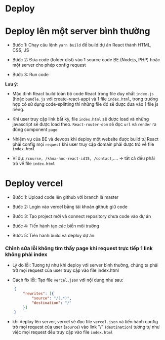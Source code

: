 # Deploy

# Deploy lên một server bình thường

- Bước 1: Chạy câu lệnh `yarn build` để build dự án React thành HTML, CSS, JS

- Bước 2: Đưa code (folder dist) vào 1 source code BE (Nodejs, PHP) hoặc một server cho phép config request

- Bước 3: Run code

**Lưu ý**: 

- Mặc định React build toàn bộ code React trong file duy nhất `index.js` (hoặc `bundle.js` với create-react-app) và 1 file `index.html`, trong trường hợp có sử dụng code-splitting thì những file đó sẽ được đưa vào 1 file js riêng.

- Khi user truy cập link bất kỳ, file `index.html` sẽ được load và những javascript sẽ được load theo. `React-router-dom` sẽ đọc `url` và `render` ra đúng component `page`

- Nhiệm vụ của BE và devops khi deploy một website được build từ React phải config mọi `request` khi user truy cập domain phải được trỏ về file `index.html`

- Ví dụ: `/course, /khoa-hoc-react-id15, /contact`,.... -> tất cả đều phải trỏ về file `index.html`


# Deploy vercel

- Bước 1: Upload code lên github với branch là master

- Bước 2: Login vào vercel bằng tài khoản github giữ code

- Bước 3: Tạo project mới và connect repository chưa code vào dự án

- Bước 4: Tiến hành tạo các biến môi trường

- Bước 5: Tiền hành build và deploy dự án

### Chỉnh sửa lỗi không tìm thấy page khi request trực tiếp 1 link không phải index

- Lý do lỗi: Tương tự như khi deploy với server bình thường, chúng ta phải trở mọi request của user truy cập vào file index.html

- Cách fix lỗi: Tạo file `vercel.json` với nội dung như sau:
```json
    {
        "rewrites": [{
            "source": "/(.*)",
            "destination": "/"
        }]
    }
```

- khi deploy lên server, vercel sẽ đọc file `vercel.json` và tiến hành config trỏ mọi request của user (`source`) vào link "/" (`destination`) tương tự như việc mọi request đều truy cập vào file `index.html`
